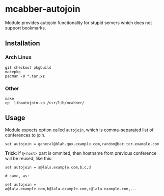 mcabber-autojoin
================

Module provides autojoin functionality for stupid servers which does not
support bookmarks.

## Installation

### Arch Linux

```
git checkout pkgbuild
makepkg
pacman -U *.tar.xz
```

### Other

```
make
cp  libautojoin.so /usr/lib/mcabber/
```

## Usage

Module expects option called `autojoin`, which is comma-separated list of
conferences to join.

```
set autojoin = general@blah.qux.example.com,random@bar.tor.example.com
```

**Trick**: if `@<host>` part is ommited, then hostname from previous conference
will be reused, like this:

```
set autojoin = a@lala.example.com,b,c,d

# same, as:

set autojoin = a@lala.example.com,b@lala.example.com,c@lala.example.com,...
```

